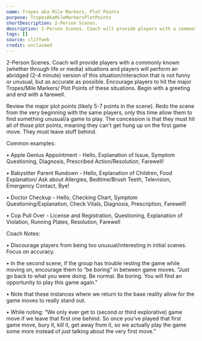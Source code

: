 ```yaml
---
name: Tropes aka Mile Markers, Plot Points
purpose: TropesAkaMileMarkersPlotPoints
shortDescription: 2-Person Scenes.
description: 2-Person Scenes. Coach will provide players with a commonly known (whether through life or media) situations and players will perform an abridged (2-4 minute) version of this situation/interaction that is not funny or unusual, but as accurate as possible.
tags: []
source: cliffweb
credit: unclaimed
---
```


2-Person Scenes. Coach will provide players with a commonly known (whether through life or media) situations and players will perform an abridged (2-4 minute) version of this situation/interaction that is not funny or unusual, but as accurate as possible. Encourage players to hit the major Tropes/Mile Markers/ Plot Points of these situations. Begin with a greeting and end with a farewell.

Review the major plot points (likely 5-7 points in the scene). Redo the scene from the very beginning with the same players, only this time allow them to find something unusual/a game to play. The concession is that they must hit all of those plot points, meaning they can’t get hung up on the first game move. They must leave stuff behind.

Common examples:

• Apple Genius Appointment - Hello, Explanation of Issue, Symptom Questioning, Diagnosis, Prescribed Action/Resolution, Farewell!

• Babysitter Parent Rundown - Hello, Explanation of Children, Food Explanation/ Ask about Allergies, Bedtime/Brush Teeth, Television, Emergency Contact, Bye!

• Doctor Checkup - Hello, Checking Chart, Symptom Questioning/Explanation, Check Vitals, Diagnosis, Prescription, Farewell!

• Cop Pull Over - License and Registration, Questioning, Explanation of Violation, Running Plates, Resolution, Farewell

Coach Notes:

• Discourage players from being too unusual/interesting in initial scenes. Focus on accuracy.

• In the second scene, if the group has trouble resting the game while moving on, encourage them to “be boring” in between game moves. “Just go back to what you were doing. Be normal. Be boring. You will find an opportunity to play this game again."

• Note that these instances where we return to the base reality allow for the game moves to really stand out.

• While noting: “We only ever get to (second or third explorative) game move if we leave that first one behind. So once you’ve played that first game move, bury it, kill it, get away from it, so we actually play the game some more instead of just talking about the very first move.”
